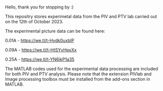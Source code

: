 Hello, thank you for stopping by :)


This repositry stores experimetal data from the PIV and PTV lab carried out on the 12th of October 2023.


The experimental picture data can be found here:

0.01A - https://we.tl/t-Hydk0uxbIP

0.09A - https://we.tl/t-HtSYvHpxXx

0.25A - https://we.tl/t-YN6ikP1a35


The MATLAB codes used for the experimental data processing are included for both PIV and PTV analysis. Please note that the extension PIVlab and Image processing toolbox must be installed from the add-ons section in MATLAB.
